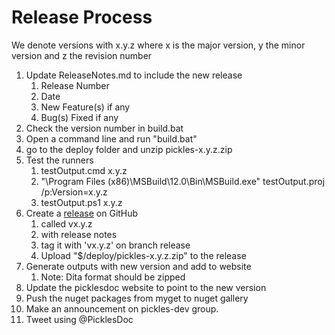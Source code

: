 # Release Process

We denote versions with x.y.z where x is the major version, y the minor version and z the revision number

1. Update ReleaseNotes.md to include the new release
	1. Release Number
	2. Date 
	3. New Feature(s) if any
	4. Bug(s) Fixed if any 
1. Check the version number in build.bat
1. Open a command line and run "build.bat"
2. go to the deploy folder and unzip pickles-x.y.z.zip
3. Test the runners
	1. testOutput.cmd x.y.z
	2. "\Program Files (x86)\MSBuild\12.0\Bin\MSBuild.exe" testOutput.proj /p:Version=x.y.z
	3. testOutput.ps1 x.y.z
1. Create a [release](https://github.com/picklesdoc/pickles/releases/) on GitHub
   1. called vx.y.z 
   1. with release notes
   1. tag it with 'vx.y.z' on branch release
   1. Upload "$/deploy/pickles-x.y.z.zip" to the release
1. Generate outputs with new version and add to website
	1. Note: Dita format should be zipped
1. Update the picklesdoc website to point to the new version
1. Push the nuget packages from myget to nuget gallery
1. Make an announcement on pickles-dev group.
1. Tweet using @PicklesDoc
 